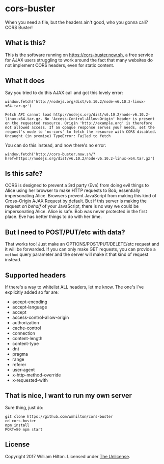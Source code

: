 # cors-buster
When you need a file, but the headers ain't good, who you gonna call? CORS Buster!

## What is this?

This is the software running on https://cors-buster.now.sh, a free
service for AJAX users struggling to work around the fact that many websites
do not implement CORS headers, even for static content.

## What it does

Say you tried to do this AJAX call and got this lovely error:

```
window.fetch('http://nodejs.org/dist/v6.10.2/node-v6.10.2-linux-x64.tar.gz')

Fetch API cannot load http://nodejs.org/dist/v6.10.2/node-v6.10.2-linux-x64.tar.gz. No 'Access-Control-Allow-Origin' header is present on the requested resource. Origin 'http://example.org' is therefore not allowed access. If an opaque response serves your needs, set the request's mode to 'no-cors' to fetch the resource with CORS disabled.
Uncaught (in promise) TypeError: Failed to fetch
```

You can do this instead, and now there's no error:

```
window.fetch('http://cors-buster.now.sh/?href=https://nodejs.org/dist/v6.10.2/node-v6.10.2-linux-x64.tar.gz')
```

## Is this safe?

CORS is designed to prevent a 3rd party (Eve) from doing evil things to Alice
using her browser to make HTTP requests to Bob, essentially impersonating Alice.
Browsers prevent JavaScript from making this kind of Cross-Origin AJAX Request
by default. But if this server is making the request *on behalf* of your
JavaScript, there is no way we could be impersonating Alice. Alice is safe.
Bob was never protected in the first place. Eve has better things to do with
her time.

## But I need to POST/PUT/etc with data?

That works too! Just make an OPTIONS/POST/PUT/DELETE/etc request and it will be forwarded.
If you can only make GET requests, you can provide a `method` query parameter and
the server will make it that kind of request instead.

## Supported headers

If there's a way to whitelist ALL headers, let me know. The one's I've explicitly added
so far are:

- accept-encoding
- accept-language
- accept
- access-control-allow-origin
- authorization
- cache-control
- connection
- content-length
- content-type
- dnt
- pragma
- range
- referer
- user-agent
- x-http-method-override
- x-requested-with

## That is nice, I want to run my own server

Sure thing, just do:

```
git clone https://github.com/wmhilton/cors-buster
cd cors-buster
npm install
PORT=80 npm start
```

## License

Copyright 2017 William Hilton.
Licensed under [The Unlicense](http://unlicense.org/).
